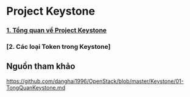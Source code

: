 # Project Keystone

### [1. Tổng quan về Project Keystone](https://github.com/quanganh1996111/openstack/blob/main/keystone/docs/1-overview-keystone.md)

### [2. Các loại Token trong Keystone]

## Nguồn tham khảo

https://github.com/danghai1996/OpenStack/blob/master/Keystone/01-TongQuanKeystone.md